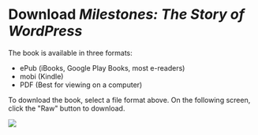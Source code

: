 # Download _Milestones: The Story of WordPress_

The book is available in three formats: 

- ePub (iBooks, Google Play Books, most e-readers)
- mobi (Kindle)
- PDF (Best for viewing on a computer)

To download the book, select a file format above. On the following screen, click the "Raw" button to download.

![](https://cloudup.com/files/iICHHrhVD5X/download)
